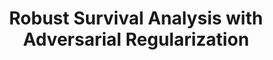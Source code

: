 ---
title: "Robust Survival Analysis with Adversarial Regularization"
authors: "Michael Potter, Stefano Maxenti, Michael Everett"
venue: ""
year: "2023"
status: "in review"
arxiv: "https://arxiv.org/pdf/2312.16019.pdf"
official_link: ""
doi: ""
volume: ""
number: ""
pages: ""
publisher: ""
month: "12"
address: ""
type: "journal"
school: ""
awards: ""
notes: ""
include_on_website: true
image: "potter23_journal.png"
links_to_code: "https://github.com/mlpotter/SAWAR"
links_to_video: ""
collection: publications
permalink: /publication/2023-12-Potter23_TNNLS.html
---